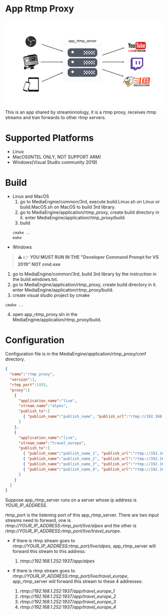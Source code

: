 # App Rtmp Proxy
![main](dist/app_rtmp_server.png)
This is an app shared by streaminnology, it is a rtmp proxy, receives rtmp streams and tran forwards to other rtmp servers.

# Supported Platforms
* Linux
* MacOS(INTEL ONLY, NOT SUPPORT ARM)
* Windows(Visual Studio community 2019)

# Build 
* Linux and MacOS
  1. go to MediaEngine/common/3rd, execute build.Linux.sh on Linux or build.MacOS.sh on MacOS to build 3rd library.
  2. go to MediaEngine/application/rtmp_proxy, create build directory in it. enter MediaEngine/application/rtmp_proxy/build.
  3. build 
  ``` shell
  cmake ..
  make
  ```
* Windows
> :warning: :point_right: **YOU MUST RUN IN THE "Developer Command Prompt for VS 2019" NOT cmd.exe**
  1. go to MediaEngine/common/3rd, build 3rd library by the instruction in the build.windows.txt.
  2. go to MediaEngine/application/rtmp_proxy, create build directory in it. enter MediaEngine/application/rtmp_proxy/build.
  3. create visual studio project by cmake 
  ``` shell
  cmake ..
  ```
  4. open app_rtmp_proxy.sln in the MediaEngine/application/rtmp_proxy/build.

# Configuration
Configuration file is in the MediaEngine/application/rtmp_proxy/conf directory.
```json
{
  "name":"rtmp proxy",
  "version":1,
  "rtmp_port":1935,
  "proxy":[
    {
      "application_name":"live",
      "stream_name":"alpes",
      "publish_to":[
        { "publish_name":"publish_name", "publish_url":"rtmp://192.168.1.252:1937/app/alpes" }
      ]
    },
    {
      "application_name":"live",
      "stream_name":"travel_europe",
      "publish_to":[
        { "publish_name":"publish_name_1", "publish_url":"rtmp://192.168.1.252:1937/app/travel_europe_1" },
        { "publish_name":"publish_name_2", "publish_url":"rtmp://192.168.1.252:1937/app/travel_europe_2" },
        { "publish_name":"publish_name_3", "publish_url":"rtmp://192.168.1.252:1937/app/travel_europe_3" },
        { "publish_name":"publish_name_4", "publish_url":"rtmp://192.168.1.252:1937/app/travel_europe_4" }
      ]
    }
  ]
}
```
Suppose app_rtmp_server runs on a server whose ip address is *YOUR_IP_ADDRESS*.

rtmp_port is the listening port of this app_rtmp_server. There are two input streams need to forward, one is *rtmp://YOUR_IP_ADDRESS:rtmp_port/live/alpes* and the other is *rtmp://YOUR_IP_ADDRESS:rtmp_port/live/travel_europe*.

* If there is rtmp stream goes to *rtmp://YOUR_IP_ADDRESS:rtmp_port/live/alpes*, app_rtmp_server will forward this stream to this address: 
  1. *rtmp://192.168.1.252:1937/app/alpes*

* If there is rtmp stream goes to *rtmp://YOUR_IP_ADDRESS:rtmp_port/live/travel_europe*, app_rtmp_server will forward this stream to these 4 addresses:
  1. *rtmp://192.168.1.252:1937/app/travel_europe_1*
  2. *rtmp://192.168.1.252:1937/app/travel_europe_2*
  3. *rtmp://192.168.1.252:1937/app/travel_europe_3*
  4. *rtmp://192.168.1.252:1937/app/travel_europe_4*
